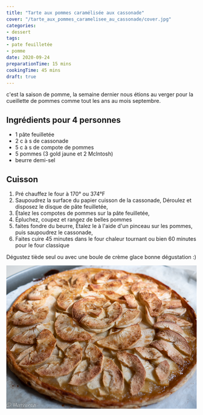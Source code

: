 ```yaml
---
title: "Tarte aux pommes caramélisée aux cassonade"
cover: "/tarte_aux_pommes_caramelisee_au_cassonade/cover.jpg"
categories:
- dessert
tags:
- pate feuilletée
- pomme
date: 2020-09-24
preparationTime: 15 mins
cookingTime: 45 mins
draft: true
---
```

c'est la saison de pomme, la semaine dernier nous étions au verger pour la cueillette de pommes comme tout les ans au mois septembre.

 
<!--more--> 

## Ingrédients pour 4 personnes

- 1 pâte feuilletée
- 2 c à s de cassonade
- 5 c à s de compote de pommes
- 5 pommes (3 gold jaune et 2 Mclntosh)
- beurre demi-sel
 
## Cuisson ##

1. Pré chauffez le four à 170° ou 374°F
2. Saupoudrez la surface du papier cuisson de la cassonade, Déroulez et disposez le disque de pâte feuilletée,
3. Étalez les compotes de pommes sur la pâte feuilletée, 
4. Épluchez, coupez et rangez de belles pommes 
5. faites fondre du beurre, Étalez le à l'aide d'un pinceau sur les pommes, puis saupoudrez le cassonade,
6. Faites cuire 45 minutes dans le four chaleur tournant ou bien 60 minutes pour le four classique
 
Dégustez tiède seul ou avec une boule de crème glace bonne dégustation :)

![resultat](cover.jpg) 